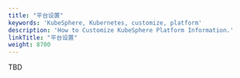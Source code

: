 ```yaml
---
title: "平台设置"
keywords: 'KubeSphere, Kubernetes, customize, platform'
description: 'How to Customize KubeSphere Platform Information.'
linkTitle: "平台设置"
weight: 8700
---
```


TBD